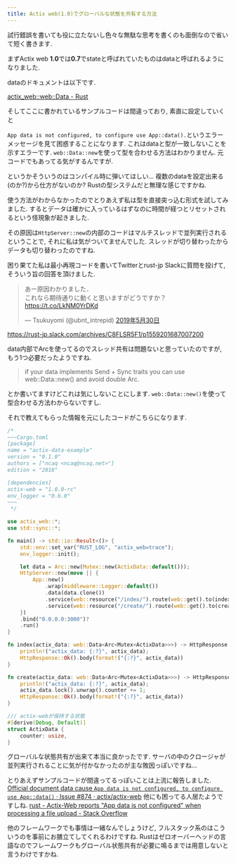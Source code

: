 ```yaml
---
title: Actix web(1.0)でグローバルな状態を共有する方法
---
```


試行錯誤を書いても役に立たないし色々な無駄な思考を書くのも面倒なので省いて短く書きます.

まずActix web **1.0**では**0.7**でstateと呼ばれていたものはdataと呼ばれるようになりました.

dataのドキュメントは以下です.

[actix_web::web::Data - Rust](https://docs.rs/actix-web/1.0.0-rc/actix_web/web/struct.Data.html)

そしてここに書かれているサンプルコードは間違っており,
素直に設定していくと

`App data is not configured, to configure use App::data().`というエラーメッセージを見て困惑することになります.
これはdataと型が一致しないことを示すエラーです.
`web::Data::new`を使って型を合わせる方法はわかりません.
元コードでもあってる気がするんですが.

というかそういうのはコンパイル時に弾いてほしい…
複数のdataを設定出来る(のか?)から仕方がないのか?
Rustの型システムだと無理な感じですかね.

使う方法がわからなかったのでとりあえず私は型を直接突っ込む形式を試してみました.
するとデータは確かに入っているはずなのに時間が経つとリセットされるという怪現象が起きました.

その原因は`HttpServer::new`の内部のコードはマルチスレッドで並列実行されるということで,
それに私は気がついてませんでした.
スレッドが切り替わったからデータも切り替わったのですね.

困り果てた私は最小再現コードを書いてTwitterとrust-jp Slackに質問を投げて,
そういう旨の回答を頂けました.

<blockquote class="twitter-tweet" data-lang="ja"><p lang="ja" dir="ltr">あー原因わかりました．<br>これなら期待通りに動くと思いますがどうですか？<a href="https://t.co/LkNM0YrDKd">https://t.co/LkNM0YrDKd</a></p>&mdash; Tsukuyomi (@ubnt_intrepid) <a href="https://twitter.com/ubnt_intrepid/status/1134001232639479808?ref_src=twsrc%5Etfw">2019年5月30日</a></blockquote>

<https://rust-jp.slack.com/archives/C8FLSR5F1/p1559201687007200>

data内部でArcを使ってるのでスレッド共有は問題ないと思っていたのですが,
もう1つ必要だったようですね.

> if your data implements Send + Sync traits you can use web::Data::new() and avoid double Arc.

とか書いてますけどこれは気にしないことにします.
`web::Data::new()`を使って型合わせる方法わからないですし.

それで教えてもらった情報を元にしたコードがこちらになります.

```rust
/*
~~~Cargo.toml
[package]
name = "actix-data-example"
version = "0.1.0"
authors = ["ncaq <ncaq@ncaq.net>"]
edition = "2018"

[dependencies]
actix-web = "1.0.0-rc"
env_logger = "0.6.0"
~~~
 */

use actix_web::*;
use std::sync::*;

fn main() -> std::io::Result<()> {
    std::env::set_var("RUST_LOG", "actix_web=trace");
    env_logger::init();

    let data = Arc::new(Mutex::new(ActixData::default()));
    HttpServer::new(move || {
        App::new()
            .wrap(middleware::Logger::default())
            .data(data.clone())
            .service(web::resource("/index/").route(web::get().to(index)))
            .service(web::resource("/create/").route(web::get().to(create)))
    })
    .bind("0.0.0.0:3000")?
    .run()
}

fn index(actix_data: web::Data<Arc<Mutex<ActixData>>>) -> HttpResponse {
    println!("actix_data: {:?}", actix_data);
    HttpResponse::Ok().body(format!("{:?}", actix_data))
}

fn create(actix_data: web::Data<Arc<Mutex<ActixData>>>) -> HttpResponse {
    println!("actix_data: {:?}", actix_data);
    actix_data.lock().unwrap().counter += 1;
    HttpResponse::Ok().body(format!("{:?}", actix_data))
}

/// actix-webが保持する状態
#[derive(Debug, Default)]
struct ActixData {
    counter: usize,
}
```

グローバルな状態共有が出来て本当に良かったです.
サーバの中のクロージャが並列実行されることに気が付かなかったのが主な敗因っぽいですね…

とりあえずサンプルコードが間違ってるっぽいことは上流に報告しました.
[Official document data cause `App data is not configured, to configure use App::data()` · Issue #874 · actix/actix-web](https://github.com/actix/actix-web/issues/874)
他にも困ってる人居たようですしね.
[rust - Actix-Web reports "App data is not configured" when processing a file upload - Stack Overflow](https://stackoverflow.com/questions/56117273/actix-web-reports-app-data-is-not-configured-when-processing-a-file-upload)

他のフレームワークでも事情は一緒なんでしょうけど,
フルスタック系のはこういうのを事前にお膳立てしてくれるわけですね.
Rustはゼロオーバーヘッドの言語なのでフレームワークもグローバル状態共有が必要に鳴るまでは用意しないと言うわけですかね.
